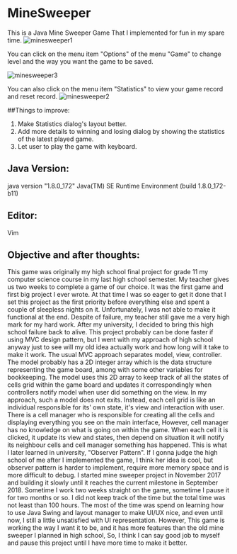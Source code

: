 # MineSweeper

This is a Java Mine Sweeper Game That I implemented for fun in my spare time.
![minesweeper1](https://user-images.githubusercontent.com/29102031/45423209-7c59e700-b647-11e8-8817-30fbd314edde.png)

You can click on the menu item "Options" of the menu "Game" to change level and the way you want the game to be saved.

![minesweeper3](https://user-images.githubusercontent.com/29102031/45424043-233f8280-b64a-11e8-85f7-c81164b89a7c.PNG)

You can also click on the menu item "Statistics" to view your game record and reset record.
![minesweeper2](https://user-images.githubusercontent.com/29102031/45424210-a95bc900-b64a-11e8-8ba3-5a7bb67acc95.PNG)

##Things to improve:
1. Make Statistics dialog's layout better.
2. Add more details to winning and losing dialog by showing the statistics of the latest played game.
3. Let user to play the game with keyboard.

## Java Version:
   java version "1.8.0_172"
   Java(TM) SE Runtime Environment (build 1.8.0_172-b11) 
   
## Editor:
Vim



## Objective and after thoughts:
   This game was originally my high school final project for grade 11 my computer science course in my last high school semester. My teacher gives us two weeks to complete a game of our choice. It was the first game and first big project I ever wrote. At that time I was so eager to get it done that I set this project as the first priority before everything else and spent a couple of sleepless nights on it. Unfortunately, I was not able to make it functional at the end. Despite of failure, my teacher still gave me a very high mark for my hard work. After my university, I decided to bring this high school failure back to alive. This project probably can be done faster if using MVC design pattern, but I went with my approach of high school anyway just to see will my old idea actually work and how long will it take to make it work.
   The usual MVC approach separates model, view, controller. The model probably has a 2D integer array which is the data structure representing the game board, among with some other variables for bookkeeping. The model uses this 2D array to keep track of all the states of cells grid within the game board and updates it correspondingly when controllers notify model when user did something on the view. In my approach, such a model does not exits. Instead, each cell grid is like an individual responsible for its' own state, it's view and interaction with user. There is a cell manager who is responsible for creating all the cells and displaying everything you see on the main interface, However, cell manager has no knowledge on what is going on within the game. When each cell it is clicked, it update its view and states, then depend on situation it will notify its neighbour cells and cell manager something has happened. This is what I later learned in university, "Observer Pattern". If I gonna judge the high school of me after I implemented the game, I think her idea is cool, but observer pattern is harder to implement, require more memory space and is more difficult to debug. I started mine sweeper project in November 2017 and building it slowly until it reaches the current milestone in September 2018. Sometime I work two weeks straight on the game, sometime I pause it for two months or so. I did not keep track of the time but the total time was not least than 100 hours. The most of the time was spend on learning how to use Java Swing and layout manager to make UI/UX nice, and even until now, I still a little unsatisfied with UI representation. However, This game is working the way I want it to be, and it has more features than the old mine sweeper I planned in high school, So, I think I can say good job to myself and pause this project until I have more time to make it better.



